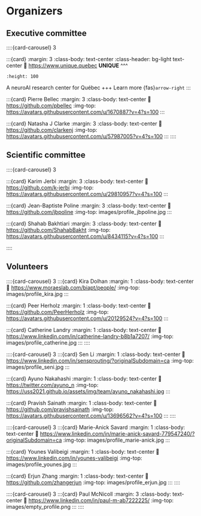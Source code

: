 # Organizers

## Executive committee

::::{card-carousel} 3

:::{card}
:margin: 3
:class-body: text-center
:class-header: bg-light text-center
:link: https://www.unique.quebec
**UNIQUE**
^^^
```{image} images/logo_unique.jpg
:height: 100
```
A neuroAI research center for Québec
+++
Learn more {fas}`arrow-right`
:::

:::{card} Pierre Bellec
:margin: 3
:class-body: text-center
:link: https://github.com/pbellec
:img-top: https://avatars.githubusercontent.com/u/1670887?v=4?s=100
:::

:::{card} Natasha J Clarke
:margin: 3
:class-body: text-center
:link: https://github.com/clarkenj
:img-top: https://avatars.githubusercontent.com/u/57987005?v=4?s=100
:::
::::

## Scientific committee

::::{card-carousel} 3

:::{card} Karim Jerbi
:margin: 3
:class-body: text-center
:link: https://github.com/k-jerbi
:img-top: https://avatars.githubusercontent.com/u/29810957?v=4?s=100
:::

:::{card} Jean-Baptiste Poline
:margin: 3
:class-body: text-center
:link: https://github.com/jbpoline
:img-top: images/profile_jbpoline.jpg
:::

:::{card} Shahab Bakhtiari
:margin: 3
:class-body: text-center
:link: https://github.com/ShahabBakht
:img-top: https://avatars.githubusercontent.com/u/8434115?v=4?s=100
:::

::::

## Volunteers

::::{card-carousel} 3
:::{card} Kira Dolhan
:margin: 1
:class-body: text-center
:link: https://www.moraeslab.com/biapt/people/
:img-top: images/profile_kira.jpg
:::

:::{card} Peer Herholz
:margin: 1
:class-body: text-center
:link: https://github.com/PeerHerholz
:img-top: https://avatars.githubusercontent.com/u/20129524?v=4?s=100
:::

:::{card} Catherine Landry
:margin: 1
:class-body: text-center
:link: https://www.linkedin.com/in/catherine-landry-b8b1a7207/
:img-top: images/profile_catherine.jpg
:::
::::

::::{card-carousel} 3
:::{card} Sen Li
:margin: 1
:class-body: text-center
:link: https://www.linkedin.com/in/sensprouting/?originalSubdomain=ca
:img-top: images/profile_seni.jpg
:::

:::{card} Ayuno Nakahashi
:margin: 1
:class-body: text-center
:link: https://twitter.com/ayuno_n
:img-top: https://uss2021.github.io/assets/img/team/ayuno_nakahashi.jpg
:::

:::{card} Pravish Sainath
:margin: 1
:class-body: text-center
:link: https://github.com/pravishsainath
:img-top: https://avatars.githubusercontent.com/u/13696562?v=4?s=100
:::
::::

::::{card-carousel} 3
:::{card} Marie-Anick Savard
:margin: 1
:class-body: text-center
:link: https://www.linkedin.com/in/marie-anick-savard-779547240/?originalSubdomain=ca
:img-top: images/profile_marie-anick.jpg
:::

:::{card} Younes Valibeigi
:margin: 1
:class-body: text-center
:link: https://www.linkedin.com/in/younes-valibeigi
:img-top: images/profile_younes.jpg
:::

:::{card} Erjun Zhang
:margin: 1
:class-body: text-center
:link: https://github.com/zhangerjun
:img-top: images/profile_erjun.jpg
:::
::::

::::{card-carousel} 3
:::{card} Paul McNicoll
:margin: 3
:class-body: text-center
:link: https://www.linkedin.com/in/paul-m-ab7222225/
:img-top: images/empty_profile.png
:::
::::
